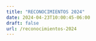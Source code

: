 ```yaml
---
title: "RECONOCIMIENTOS 2024"
date: 2024-04-23T10:00:45-06:00
draft: false
url: /reconocimientos-2024
---
```

